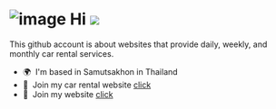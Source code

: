 ![image](https://img5.pic.in.th/file/secure-sv1/-Eng.png)
Hi ![](https://user-images.githubusercontent.com/18350557/176309783-0785949b-9127-417c-8b55-ab5a4333674e.gif)
========================================================================================================================================

This github account is about websites that provide daily, weekly, and monthly car rental services.

* 🌍  I'm based in Samutsakhon in Thailand
* 🚗  Join my car rental website [click](https://rodchaomahachai.github.io/)
* 🧠  Join my website [click](https://sites.google.com/sksc.ac.th/portfolio-by-auto/%E0%B8%AB%E0%B8%99%E0%B8%B2%E0%B9%81%E0%B8%A3%E0%B8%81?authuser=2)


